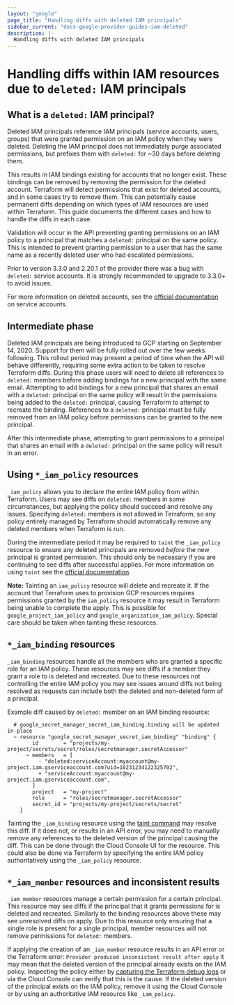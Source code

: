 ```yaml
---
layout: "google"
page_title: "Handling diffs with deleted IAM principals"
sidebar_current: "docs-google-provider-guides-iam-deleted"
description: |-
  Handling diffs with deleted IAM principals
---
```


# Handling diffs within IAM resources due to `deleted:` IAM principals

## What is a `deleted:` IAM principal?

Deleted IAM principals reference IAM principals (service accounts, users, groups) that were granted permission on an IAM policy when they were deleted. Deleting the IAM principal does not immediately purge associated permissions, but prefixes them with `deleted:` for \~30 days before deleting them. 

This results in IAM bindings existing for accounts that no longer exist. These bindings can be removed by removing the permission for the deleted account. Terraform will detect permissions that exist for deleted accounts, and in some cases try to remove them. This can potentially cause permanent diffs depending on which types of IAM resources are used within Terraform. This guide documents the different cases and how to handle the diffs in each case.

Validation will occur in the API preventing granting permissions on an IAM policy to a principal that matches a `deleted:` principal on the same policy. This is intended to prevent granting permission to a user that has the same name as a recently deleted user who had escalated permissions.

Prior to version 3.3.0 and 2.20.1 of the provider there was a bug with `deleted:` service accounts. It is strongly recommended to upgrade to 3.3.0+ to avoid issues.

For more information on deleted accounts, see the [official documentation](https://cloud.google.com/iam/docs/creating-managing-service-accounts) on service accounts.

## Intermediate phase

Deleted IAM principals are being introduced to GCP starting on September 14, 2020. Support for them will be fully rolled out over the few weeks following. This rollout period may present a period of time when the API will behave differently, requiring some extra action to be taken to resolve Terraform diffs. During this phase users will need to delete all references to `deleted:` members before adding bindings for a new principal with the same email. Attempting to add bindings for a new principal that shares an email with a `deleted:` principal on the same policy will result in the permissions being added to the `deleted:` principal, causing Terraform to attempt to recreate the binding. References to a `deleted:` principal must be fully removed from an IAM policy before permissions can be granted to the new principal.

After this intermediate phase, attempting to grant permissions to a principal that shares an email with a `deleted:` principal on the same policy will result in an error.

## Using `*_iam_policy` resources

`_iam_policy` allows you to declare the entire IAM policy from within Terraform. Users may see diffs on `deleted:` members in some circumstances, but applying the policy should succeed and resolve any issues. Specifying `deleted:` members is not allowed in Terraform, so any policy entirely managed by Terraform should automatically remove any deleted members when Terraform is run.

During the intermediate period it may be required to `taint` the `_iam_policy` resource to ensure any deleted principals are removed *before* the new principal is granted permission. This should only be necessary if you are continuing to see diffs after successful applies. For more information on using `taint` see the [official documentation](https://www.terraform.io/docs/commands/taint.html).

**Note:** Tainting an `iam_policy` resource will delete and recreate it. If the account that Terraform uses to provision GCP resources requires permissions granted by the `iam_policy` resource it may result in Terraform being unable to complete the apply. This is possible for `google_project_iam_policy` and `google_organization_iam_policy`. Special care should be taken when tainting these resources.

## `*_iam_binding` resources

`_iam_binding` resources handle all the members who are granted a specific role for an IAM policy. These resources may see diffs if a member they grant a role to is deleted and recreated. Due to these resources not controlling the entire IAM policy you may see issues around diffs not being resolved as requests can include both the deleted and non-deleted form of a principal.

Example diff caused by `deleted:` member on an IAM binding resource:
```hcl
  # google_secret_manager_secret_iam_binding.binding will be updated in-place
  ~ resource "google_secret_manager_secret_iam_binding" "binding" {
        id        = "projects/my-project/secrets/secret/roles/secretmanager.secretAccessor"
      ~ members   = [
          - "deleted:serviceAccount:myaccount@my-project.iam.gserviceaccount.com?uid=10231234122325702",
          + "serviceAccount:myaccount@my-project.iam.gserviceaccount.com",
        ]
        project   = "my-project"
        role      = "roles/secretmanager.secretAccessor"
        secret_id = "projects/my-project/secrets/secret"
    }
```

Tainting the `_iam_binding` resource using the [taint command](https://www.terraform.io/docs/commands/taint.html) may resolve this diff. If it does not, or results in an API error, you may need to manually remove any references to the deleted version of the principal causing the diff. This can be done through the Cloud Console UI for the resource. This could also be done via Terraform by specifying the entire IAM policy authoritatively using the `_iam_policy` resource.

## `*_iam_member` resources and inconsistent results

`_iam_member` resources manage a certain permission for a certain principal. This resource may see diffs if the principal that it grants permissions for is deleted and recreated. Similarly to the binding resources above these may see unresolved diffs on apply. Due to this resource only ensuring that a single role is present for a single principal, member resources will not remove permissions for `deleted:` members.

If applying the creation of an `_iam_member` resource results in an API error or the Terraform error: `Provider produced inconsistent result after apply` it may mean that the deleted version of the principal already exists on the IAM policy. Inspecting the policy either by [capturing the Terraform debug logs](https://www.terraform.io/docs/internals/debugging.html) or via the Cloud Console can verify that this is the cause. If the deleted version of the principal exists on the IAM policy, remove it using the Cloud Console or by using an authoritative IAM resource like `_iam_policy`.



